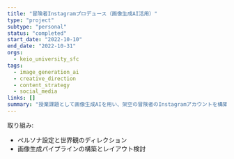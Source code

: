 ```yaml
---
title: "冒険者Instagramプロデュース（画像生成AI活用）"
type: "project"
subtype: "personal"
status: "completed"
start_date: "2022-10-10"
end_date: "2022-10-31"
orgs:
  - keio_university_sfc
tags:
  - image_generation_ai
  - creative_direction
  - content_strategy
  - social_media
links: []
summary: "授業課題として画像生成AIを用い、架空の冒険者のInstagramアカウントを構築・プロデュース。"
---
```


取り組み:
- ペルソナ設定と世界観のディレクション
- 画像生成パイプラインの構築とレイアウト検討


